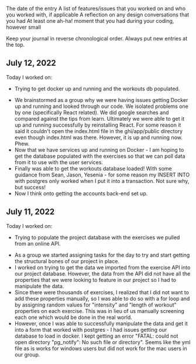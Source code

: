 The date of the entry
A list of features/issues that you worked on and who you worked with, if applicable
A reflection on any design conversations that you had
At least one ah-ha! moment that you had during your coding, however small

Keep your journal in reverse chronological order. Always put new entries at the top.

## July 12, 2022
Today I worked on:
* Trying to get docker up and running and the workouts db populated.

- We brainstormed as a group why we were having issues getting Docker up and running and looked through our code. We isolated problems one by one (specifically React related). We did google searches and compared against the tips from learn. Ultimately we were able to get it up and running successfully by reinstalling React. For some reason it said it couldn't open the index.html file in the ghi/app/public directory even though index.html was there. However, it is up and running now. Phew.
- Now that we have services up and running on Docker - I am hoping to get the database populated with the exercises so that we can poll data from it to use with the user services.
- Finally was able to get the workouts database loaded! With some guidance from Sean, Jason, Yesenia - for some reason my INSERT INTO with postgres only worked when I put it into a transaction. Not sure why, but success!
- Now I think onto getting the accounts back-end set up.


## July 11, 2022
Today I worked on:
* Trying to populate the project database with the exercises we pulled from an online API.

- As a group we started assigning tasks for the day to try and start getting the structural bones of our project in place.
- I worked on trying to get the data we imported from the exercise API into our project database. However, the data from the API did not have all the properties that we were looking to feature in our project so I had to manipulate the data.
- Since there were thousands of exercises, I realized that I did not want to add these properties manually, so I was able to do so with a for loop and by assigning random values for "intensity" and "length of workout" properties on each exercise. This was in lieu of us manually screening each one which would be done in the real world. 
- However, once I was able to successfully manipulate the data and get it into a form that worked with postgres - I had issues getting our database to load in docker. I kept getting an error "FATAL: could not open directory "pg_notify": No such file or directory". Seems like the yml file as is works for windows users but did not work for the mac users in our group.
